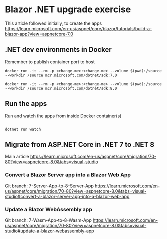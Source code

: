 # Blazor .NET upgrade exercise

This article followed initially, to create the apps
<https://learn.microsoft.com/en-us/aspnet/core/blazor/tutorials/build-a-blazor-app?view=aspnetcore-7.0>

## .NET dev environments in Docker

Remember to publish container port to host

```
docker run -it --rm -p <change-me>:<change-me> --volume $(pwd):/source --workdir /source mcr.microsoft.com/dotnet/sdk:7.0
```

```
docker run -it --rm -p <change-me>:<change-me> --volume $(pwd):/source --workdir /source mcr.microsoft.com/dotnet/sdk:8.0
```

## Run the apps

Run and watch the apps from inside Docker container(s)

```

dotnet run watch

```

## Migrate from ASP.NET Core in .NET 7 to .NET 8

Main article
<https://learn.microsoft.com/en-us/aspnet/core/migration/70-80?view=aspnetcore-8.0&tabs=visual-studio>

### Convert a Blazor Server app into a Blazor Web App

Git branch: 7-Server-App-to-8-Server-App
<https://learn.microsoft.com/en-us/aspnet/core/migration/70-80?view=aspnetcore-8.0&tabs=visual-studio#convert-a-blazor-server-app-into-a-blazor-web-app>

### Update a Blazor WebAssembly app

Git branch: 7-Wasm-App-to-8-Wasm-App
<https://learn.microsoft.com/en-us/aspnet/core/migration/70-80?view=aspnetcore-8.0&tabs=visual-studio#update-a-blazor-webassembly-app>
